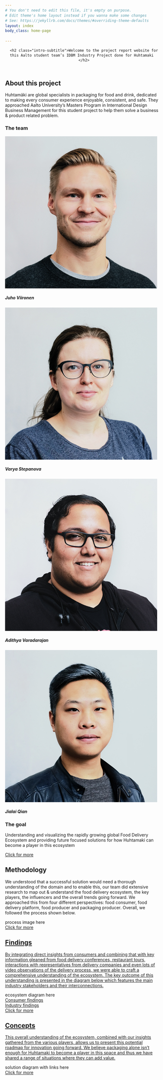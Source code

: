 ```yaml
---
# You don't need to edit this file, it's empty on purpose.
# Edit theme's home layout instead if you wanna make some changes
# See: https://jekyllrb.com/docs/themes/#overriding-theme-defaults
layout: index
body_class: home-page

---
```

<header class="container-fluid text-white">
  <div class="container text-center">

      <h2 class="intro-subtitle">Welcome to the project report website for this Aalto student team’s IDBM Industry Project done for Huhtamaki
      </h2>
  </div>
</header>

<section id="about" class="container-fluid">
  <div class="container">
    <div class="row">
      <div class="col-lg-8 mx-auto">
        <h2>About this project</h2>
        <p class="lead">
        Huhtamäki are global specialists in packaging for food and drink, dedicated to making every consumer experience enjoyable, consistent, and safe. They approached Aalto University’s Masters Program in International Design Business Management for this student project to help them solve a business & product related problem.
        </p>
      </div>
      <div class="col-lg-4 mx-auto">
        <object type="image/svg+xml" data="assets/pictures/huhtamaki-logo.svg" class="huhtamaki-logo"></object>
        <object type="image/svg+xml" data="assets/pictures/aalto-logo.svg" class="aalto-logo"></object>
      </div>
    </div>
    <div class="row">
      <div class="col-lg-12 mx-auto">
        <h3>The team</h3>
      </div>
    </div>
    <div class="row">
      <div class="col-lg-3 mx-auto">
        <div class="card card--team" style="width: 100%">
          <img class="card-img-top rounded-circle" src="assets/pictures/team/juho.jpg" alt="Card image cap">
          <div class="card-body">
            <h5 class="card-title">Juho Viironen</h5>
          </div>
         </div>
      </div>
      <div class="col-lg-3 mx-auto">
        <div class="card card--team" style="width: 100%">
          <img class="card-img-top rounded-circle" src="assets/pictures/team/varya.jpg" alt="Card image cap">
          <div class="card-body">
            <h5 class="card-title">Varya Stepanova</h5>
          </div>
         </div>
      </div>
      <div class="col-lg-3 mx-auto">
        <div class="card card--team" style="width: 100%">
          <img class="card-img-top rounded-circle" src="assets/pictures/team/adi.jpg" alt="Card image cap">
          <div class="card-body">
            <h5 class="card-title">Adithya Varadarajan</h5>
          </div>
         </div>
      </div>
      <div class="col-lg-3 mx-auto">
        <div class="card card--team" style="width: 100%">
          <img class="card-img-top rounded-circle" src="assets/pictures/team/jialai.jpg" alt="Card image cap">
          <div class="card-body">
            <h5 class="card-title">Jialai Qian</h5>
          </div>
         </div>
      </div>
    </div>
    <div class="row">
      <div class="col-lg-12 mx-auto">
        <h3>The goal</h3>
        <p>
        Understanding and visualizing the rapidly growing global Food Delivery Ecosystem and providing future focused solutions for how Huhtamaki can become a player in this ecosystem
        </p>
      </div>
    </div>
    <div class="row">
      <div class="col-lg-10 mx-auto">
      </div>
      <div class="col-lg-2 mx-auto">
        <a class="btn btn-primary" href="about" role="button">Click for more</a>
      </div>
    </div>
  </div>
</section>

<section id="methodology" class="container-fluid">
  <div class="container">
    <div class="row">
      <div class="col-lg-12 mx-auto">
        <h2>Methodology</h2>
        <p class="lead">
        We understood that a successful solution would need a thorough understanding of the domain and to enable this, our team did extensive research to map out & understand the food delivery ecosystem, the key players, the influencers and the overall trends going forward. We approached this from four different perspectives: food consumer, food delivery platform, food producer and packaging producer. Overall, we followed the process shown below.
        </p>
      </div>
    </div>
    <div class="row">
      <div class="col-lg-12 mx-auto">
        process image here
      </div>
    </div>
    <div class="row">
      <div class="col-lg-10 mx-auto">
      </div>
      <div class="col-lg-2 mx-auto">
        <a class="btn btn-primary" href="methodology" role="button">Click for more</a>
      </div>
    </div>
  </div>
</section>

<section id="findings" class="container-fluid">
  <div class="container">
    <div class="row">
      <div class="col-lg-12 mx-auto">
        <a href="findings/">
        <h2>Findings</h2>
        <p class="lead">By integrating direct insights from consumers and combining that with key information gleaned from food delivery conferences, restaurant tours, interactions with representatives from delivery companies and even lots of video observations of the delivery process, we were able to craft a comprehensive understanding of the ecosystem. The key outcome of this understanding is presented in the diagram below which features the main industry stakeholders and their interconnections.</p>
        </a>
      </div>
    </div>
    <div class="row">
      <div class="col-lg-12 mx-auto">
        ecosystem diagram here
      </div>
    </div>
    <div class="row">
      <div class="col-lg-6 mx-auto">
        <a class="btn btn-primary btn-lg" href="findings/consumer" role="button">Consumer findings</a>
      </div>
      <div class="col-lg-6 mx-auto">
        <a class="btn btn-primary btn-lg" href="findings/industry" role="button">Industry findings</a>
      </div>
    </div>
    <div class="row">
      <div class="col-lg-10 mx-auto">
      </div>
      <div class="col-lg-2 mx-auto">
        <a class="btn btn-primary" href="findings" role="button">Click for more</a>
      </div>
    </div>
  </div>
</section>

<section id="concepts"  class="container-fluid">
  <div class="container">
    <div class="row">
      <div class="col-lg-12 mx-auto">
        <a href="concepts/">
        <h2>Concepts</h2>
        <p class="lead">This overall understanding of the ecosystem, combined with our insights gathered from the various players, allows us to present this potential roadmap for innovation going forward. We believe packaging alone isn’t enough for Huhtamaki to become a player in this space and thus we have shared a range of situations where they can add value.</p>
        </a>
      </div>
    </div>
    <div class="row">
      <div class="col-lg-12 mx-auto">
        solution diagram with links here
      </div>
    </div>
    <div class="row">
      <div class="col-lg-10 mx-auto">
      </div>
      <div class="col-lg-2 mx-auto">
        <a class="btn btn-primary" href="concepts" role="button">Click for more</a>
      </div>
    </div>
  </div>
</section>
